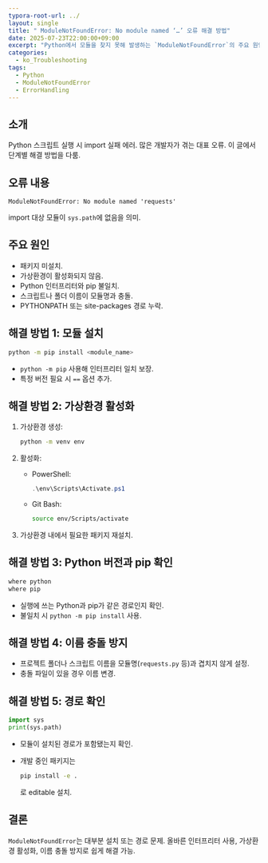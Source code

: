 ```yaml
---
typora-root-url: ../
layout: single
title: " ModuleNotFoundError: No module named ‘…’ 오류 해결 방법"
date: 2025-07-23T22:00:00+09:00
excerpt: "Python에서 모듈을 찾지 못해 발생하는 `ModuleNotFoundError`의 주요 원인과 해결책을 정리. 패키지 설치, 가상환경 활성화, 경로 설정, 이름 충돌 방지 방법 안내."
categories:
  - ko_Troubleshooting
tags:
  - Python
  - ModuleNotFoundError
  - ErrorHandling
---
```


## 소개

Python 스크립트 실행 시 import 실패 에러.
많은 개발자가 겪는 대표 오류.
이 글에서 단계별 해결 방법을 다룸.

## 오류 내용

```
ModuleNotFoundError: No module named 'requests'
```

import 대상 모듈이 `sys.path`에 없음을 의미.

## 주요 원인

* 패키지 미설치.
* 가상환경이 활성화되지 않음.
* Python 인터프리터와 pip 불일치.
* 스크립트나 폴더 이름이 모듈명과 충돌.
* PYTHONPATH 또는 site-packages 경로 누락.

## 해결 방법 1: 모듈 설치

```bash
python -m pip install <module_name>
```

* `python -m pip` 사용해 인터프리터 일치 보장.
* 특정 버전 필요 시 `==` 옵션 추가.

## 해결 방법 2: 가상환경 활성화

1. 가상환경 생성:

   ```bash
   python -m venv env
   ```
2. 활성화:

   * PowerShell:

     ```powershell
     .\env\Scripts\Activate.ps1
     ```
   * Git Bash:

     ```bash
     source env/Scripts/activate
     ```
3. 가상환경 내에서 필요한 패키지 재설치.

## 해결 방법 3: Python 버전과 pip 확인

```bash
where python
where pip
```

* 실행에 쓰는 Python과 pip가 같은 경로인지 확인.
* 불일치 시 `python -m pip install` 사용.

## 해결 방법 4: 이름 충돌 방지

* 프로젝트 폴더나 스크립트 이름을 모듈명(`requests.py` 등)과 겹치지 않게 설정.
* 충돌 파일이 있을 경우 이름 변경.

## 해결 방법 5: 경로 확인

```python
import sys
print(sys.path)
```

* 모듈이 설치된 경로가 포함됐는지 확인.
* 개발 중인 패키지는

  ```bash
  pip install -e .
  ```

  로 editable 설치.

## 결론

`ModuleNotFoundError`는 대부분 설치 또는 경로 문제.
올바른 인터프리터 사용, 가상환경 활성화, 이름 충돌 방지로 쉽게 해결 가능.

